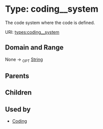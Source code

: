 
# Type: coding__system


The code system where the code is defined.

URI: [types:coding__system](https://example.org/ccdh/datatypes/coding__system)


## Domain and Range

None ->  <sub>OPT</sub> [String](types/String.md)

## Parents


## Children


## Used by

 * [Coding](Coding.md)
